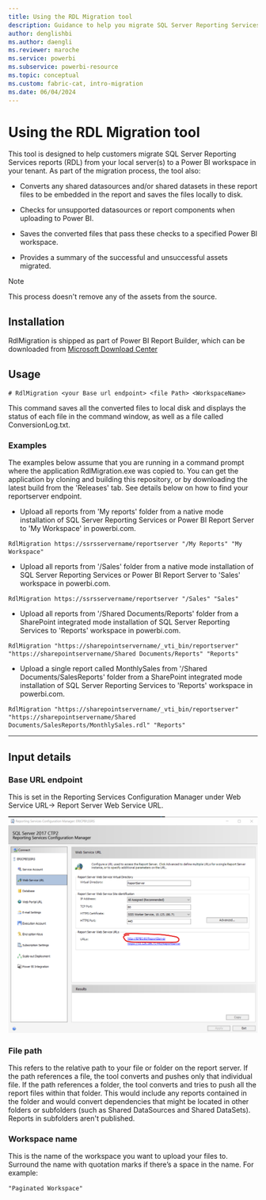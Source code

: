 ```yaml
---
title: Using the RDL Migration tool
description: Guidance to help you migrate SQL Server Reporting Services reports (RDL) from your local server(s) to a Power BI workspace in your tenant.
author: denglishbi
ms.author: daengli
ms.reviewer: maroche
ms.service: powerbi
ms.subservice: powerbi-resource
ms.topic: conceptual
ms.custom: fabric-cat, intro-migration
ms.date: 06/04/2024
---
```


# Using the RDL Migration tool
This tool is designed to help customers migrate SQL Server Reporting Services reports (RDL) from your local server(s) to a Power BI workspace in your tenant.  As part of the migration process, the tool also:

- Converts any shared datasources and/or shared datasets in these report files to be embedded in the report and saves the files locally to disk.

- Checks for unsupported datasources or report components when uploading to Power BI.

- Saves the converted files that pass these checks to a specified Power BI workspace.

- Provides a summary of the successful and unsuccessful assets migrated.

>[!NOTE]
> This process doesn't remove any of the assets from the source.

## Installation

RdlMigration is shipped as part of Power BI Report Builder, which can be downloaded from [Microsoft Download Center](https://www.microsoft.com/download/details.aspx?id=105942)

## Usage

```
# RdlMigration <your Base url endpoint> <file Path> <WorkspaceName>
```

This command saves all the converted files to local disk and displays the status of each file in the command window, as well as a file called ConversionLog.txt.

### Examples

The examples below assume that you are running in a command prompt where the application RdlMigration.exe was copied to. You can get the application by cloning and building this repository, or by downloading the latest build from the 'Releases' tab. See details below on how to find your reportserver endpoint.

- Upload  all reports from 'My reports' folder from a native mode installation of SQL Server Reporting Services or Power BI Report Server to 'My Workspace' in powerbi.com.
    
 ```
 RdlMigration https://ssrsservername/reportserver "/My Reports" "My Workspace"
 ```
    
- Upload  all reports from '/Sales' folder from a native mode installation of SQL Server Reporting Services or Power BI Report Server to 'Sales' workspace in powerbi.com.
    
 ```
 RdlMigration https://ssrsservername/reportserver "/Sales" "Sales"
 ```

- Upload all reports from '/Shared Documents/Reports' folder from a SharePoint integrated mode installation of SQL Server Reporting Services to 'Reports' workspace in powerbi.com.
    
```
RdlMigration "https://sharepointservername/_vti_bin/reportserver" "https://sharepointservername/Shared Documents/Reports" "Reports"
```

- Upload a single report called MonthlySales from '/Shared Documents/SalesReports' folder from a SharePoint integrated mode installation of SQL Server Reporting Services to 'Reports' workspace in powerbi.com.
    
```
RdlMigration "https://sharepointservername/_vti_bin/reportserver" "https://sharepointservername/Shared Documents/SalesReports/MonthlySales.rdl" "Reports"
```
---
## Input details

### Base URL endpoint

This is set in the Reporting Services Configuration Manager under Web Service URL-> Report Server Web Service URL.

![Screenshot of Reporting Services configuration tool showing web service url.](media/using-rdl-migration-tool/configuration-tool-web-service-url.png)

### File path

This refers to the relative path to your file or folder on the report server. If the path references a file, the tool converts and pushes only that individual file. If the path references a folder, the tool converts and tries to push all the report files within that folder. This would include any reports contained in the folder and would convert dependencies that might be located in other folders or subfolders (such as Shared DataSources and Shared DataSets). Reports in subfolders aren't published.

### Workspace name

This is the name of the workspace you want to upload your files to. Surround the name with quotation marks if there’s  a space in the name. For example:
```
"Paginated Workspace"
```
